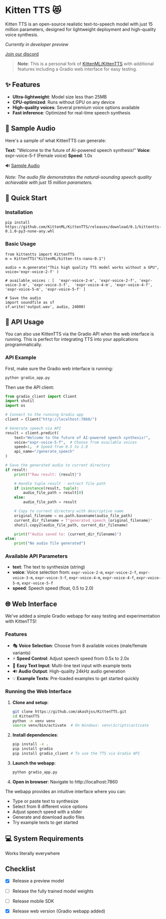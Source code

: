 # Kitten TTS 😻

Kitten TTS is an open-source realistic text-to-speech model with just 15 million parameters, designed for lightweight deployment and high-quality voice synthesis.

*Currently in developer preview*

[Join our discord](https://discord.gg/upcyF5s6)

> **Note**: This is a personal fork of [KittenML/KittenTTS](https://github.com/KittenML/KittenTTS) with additional features including a Gradio web interface for easy testing.


## ✨ Features

- **Ultra-lightweight**: Model size less than 25MB
- **CPU-optimized**: Runs without GPU on any device
- **High-quality voices**: Several premium voice options available
- **Fast inference**: Optimized for real-time speech synthesis

## 🎵 Sample Audio

Here's a sample of what KittenTTS can generate:

**Text**: "Welcome to the future of AI-powered speech synthesis!"
**Voice**: expr-voice-5-f (Female voice)
**Speed**: 1.0x

🔊 [Sample Audio](./generated_speech_tmpa1hq_pip.wav)

*Note: The audio file demonstrates the natural-sounding speech quality achievable with just 15 million parameters.*



## 🚀 Quick Start

### Installation

```
pip install https://github.com/KittenML/KittenTTS/releases/download/0.1/kittentts-0.1.0-py3-none-any.whl
```



 ### Basic Usage

```
from kittentts import KittenTTS
m = KittenTTS("KittenML/kitten-tts-nano-0.1")

audio = m.generate("This high quality TTS model works without a GPU", voice='expr-voice-2-f' )

# available_voices : [  'expr-voice-2-m', 'expr-voice-2-f', 'expr-voice-3-m', 'expr-voice-3-f',  'expr-voice-4-m', 'expr-voice-4-f', 'expr-voice-5-m', 'expr-voice-5-f' ]

# Save the audio
import soundfile as sf
sf.write('output.wav', audio, 24000)

```

## 🔌 API Usage

You can also use KittenTTS via the Gradio API when the web interface is running. This is perfect for integrating TTS into your applications programmatically.

### API Example

First, make sure the Gradio web interface is running:
```bash
python gradio_app.py
```

Then use the API client:

```python
from gradio_client import Client
import shutil
import os

# Connect to the running Gradio app
client = Client("http://localhost:7860/")

# Generate speech via API
result = client.predict(
    text="Welcome to the future of AI-powered speech synthesis!",
    voice="expr-voice-5-f",  # Choose from available voices
    speed=1,  # Speed from 0.5 to 2.0
    api_name="/generate_speech"
)

# Save the generated audio to current directory
if result:
    print(f"Raw result: {result}")

    # Handle tuple result - extract file path
    if isinstance(result, tuple):
        audio_file_path = result[0]
    else:
        audio_file_path = result

    # Copy to current directory with descriptive name
    original_filename = os.path.basename(audio_file_path)
    current_dir_filename = f"generated_speech_{original_filename}"
    shutil.copy2(audio_file_path, current_dir_filename)

    print(f"Audio saved to: {current_dir_filename}")
else:
    print("No audio file generated")
```

### Available API Parameters
- **text**: The text to synthesize (string)
- **voice**: Voice selection from: `expr-voice-2-m`, `expr-voice-2-f`, `expr-voice-3-m`, `expr-voice-3-f`, `expr-voice-4-m`, `expr-voice-4-f`, `expr-voice-5-m`, `expr-voice-5-f`
- **speed**: Speech speed (float, 0.5 to 2.0)

## 🌐 Web Interface

We've added a simple Gradio webapp for easy testing and experimentation with KittenTTS!

### Features
- 🎭 **Voice Selection**: Choose from 8 available voices (male/female variants)
- ⚡ **Speed Control**: Adjust speech speed from 0.5x to 2.0x
- 📝 **Easy Text Input**: Multi-line text input with example texts
- 🔊 **Audio Output**: High-quality 24kHz audio generation
- 💡 **Example Texts**: Pre-loaded examples to get started quickly

### Running the Web Interface

1. **Clone and setup**:
   ```bash
   git clone https://github.com/akashjss/KittenTTS.git
   cd KittenTTS
   python -m venv venv
   source venv/bin/activate  # On Windows: venv\Scripts\activate
   ```

2. **Install dependencies**:
   ```bash
   pip install -e .
   pip install gradio
   pip install gradio_client # To use the TTS via Gradio API
   ```

3. **Launch the webapp**:
   ```bash
   python gradio_app.py
   ```

4. **Open in browser**: Navigate to http://localhost:7860

The webapp provides an intuitive interface where you can:
- Type or paste text to synthesize
- Select from 8 different voice options
- Adjust speech speed with a slider
- Generate and download audio files
- Try example texts to get started

## 💻 System Requirements

Works literally everywhere



## Checklist

- [x] Release a preview model
- [ ] Release the fully trained model weights
- [ ] Release mobile SDK
- [x] Release web version (Gradio webapp added)

